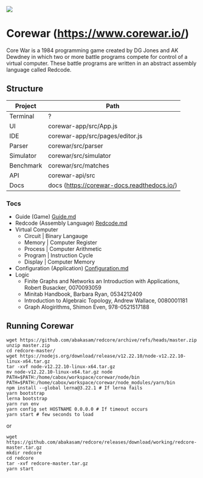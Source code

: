 ![](https://github.com/corewar/corewar.io/blob/master/packages/corewar/logo.png)

# Corewar (https://www.corewar.io/)

Core War is a 1984 programming game created by DG Jones and AK Dewdney in which two or more battle programs compete for control of a virtual computer. These battle programs are written in an abstract assembly language called Redcode.

## Structure
Project   | Path
----------|--------------------------------------------
Terminal  | ?
UI        | corewar-app/src/App.js
IDE       | corewar-app/src/pages/editor.js
Parser    | corewar/src/parser
Simulator | corewar/src/simulator
Benchmark | corewar/src/matches
API       | corewar-api/src
Docs      | docs (https://corewar-docs.readthedocs.io/)

### Tocs

- Guide (Game) [Guide.md](https://github.com/abakasam/redcore/files/8238168/Guide.md)
- Redcode (Assembly Language) [Redcode.md](https://github.com/abakasam/redcore/files/8238169/Redcode.md)
- Virtual Computer
  - Circuit | Binary Langauge
  - Memory | Computer Register
  - Process | Computer Arithmetic
  - Program | Instruction Cycle
  - Display | Computer Memory 
- Configuration (Application) [Configuration.md](https://github.com/abakasam/redcore/files/8238172/Configuration.md)
- Logic
  - Finite Graphs and Networks an Introduction with Applications, Robert Busacker, 0070093059
  - Minitab Handbook, Barbara Ryan, 0534212409
  - Introduction to Algebraic Topology, Andrew Wallace, 0080001181
  - Graph Alogirithms, Shimon Even, 978-0521517188

## Running Corewar

```
wget https://github.com/abakasam/redcore/archive/refs/heads/master.zip
unzip master.zip
cd redcore-master/
wget https://nodejs.org/download/release/v12.22.10/node-v12.22.10-linux-x64.tar.gz
tar -xvf node-v12.22.10-linux-x64.tar.gz
mv node-v12.22.10-linux-x64.tar.gz node
PATH=$PATH:/home/cabox/workspace/corewar/node/bin
PATH=$PATH:/home/cabox/workspace/corewar/node_modules/yarn/bin
npm install --global lerna@3.22.1 # If lerna fails
yarn bootstrap
lerna bootstrap
yarn run env
yarn config set HOSTNAME 0.0.0.0 # If timeout occurs
yarn start # few seconds to load
```

or

```
wget https://github.com/abakasam/redcore/releases/download/working/redcore-master.tar.gz
mkdir redcore
cd redcore
tar -xvf redcore-master.tar.gz
yarn start
```
